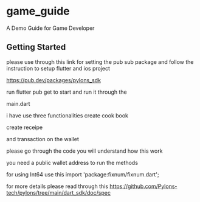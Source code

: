 # game_guide

A Demo Guide for Game Developer

## Getting Started


please use through this link for setting the pub sub package and follow the instruction to setup flutter and ios project

https://pub.dev/packages/pylons_sdk



run  flutter pub get to start and run it through the 

main.dart

i have use three functionalities create cook book

create receipe 

and transaction on the wallet

please go through the code you will understand how this work

you need a public wallet address to run the methods


for using Int64 use this import 'package:fixnum/fixnum.dart';

for more details please read through this
https://github.com/Pylons-tech/pylons/tree/main/dart_sdk/doc/spec
